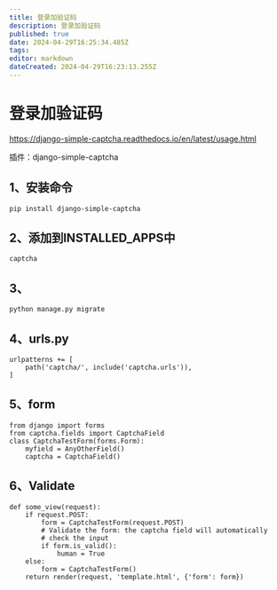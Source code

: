 ```yaml
---
title: 登录加验证码
description: 登录加验证码
published: true
date: 2024-04-29T16:25:34.485Z
tags: 
editor: markdown
dateCreated: 2024-04-29T16:23:13.255Z
---
```


# 登录加验证码
https://django-simple-captcha.readthedocs.io/en/latest/usage.html

插件：django-simple-captcha

## 1、安装命令
```
pip install django-simple-captcha
```

## 2、添加到INSTALLED_APPS中
```
captcha
```

## 3、
```
python manage.py migrate
```

## 4、urls.py
```
urlpatterns += [
    path('captcha/', include('captcha.urls')),
]
```

## 5、form
```
from django import forms
from captcha.fields import CaptchaField
class CaptchaTestForm(forms.Form):
    myfield = AnyOtherField()
    captcha = CaptchaField()
```

## 6、Validate
```
def some_view(request):
    if request.POST:
        form = CaptchaTestForm(request.POST)
        # Validate the form: the captcha field will automatically
        # check the input
        if form.is_valid():
            human = True
    else:
        form = CaptchaTestForm()
    return render(request, 'template.html', {'form': form})
```












